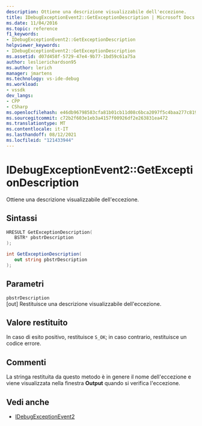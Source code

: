 ```yaml
---
description: Ottiene una descrizione visualizzabile dell'eccezione.
title: IDebugExceptionEvent2::GetExceptionDescription | Microsoft Docs
ms.date: 11/04/2016
ms.topic: reference
f1_keywords:
- IDebugExceptionEvent2::GetExceptionDescription
helpviewer_keywords:
- IDebugExceptionEvent2::GetExceptionDescription
ms.assetid: d07d458f-5729-47e4-9b77-1bd59c61a75a
author: leslierichardson95
ms.author: lerich
manager: jmartens
ms.technology: vs-ide-debug
ms.workload:
- vssdk
dev_langs:
- CPP
- CSharp
ms.openlocfilehash: e46db96798583cfa81b01cb11d08c6bca2097f5c4baa277c819e6cf243527cd9
ms.sourcegitcommit: c72b2f603e1eb3a4157f00926df2e263831ea472
ms.translationtype: MT
ms.contentlocale: it-IT
ms.lasthandoff: 08/12/2021
ms.locfileid: "121433944"
---
```

# <a name="idebugexceptionevent2getexceptiondescription"></a>IDebugExceptionEvent2::GetExceptionDescription
Ottiene una descrizione visualizzabile dell'eccezione.

## <a name="syntax"></a>Sintassi

```cpp
HRESULT GetExceptionDescription( 
   BSTR* pbstrDescription
);
```

```csharp
int GetExceptionDescription( 
   out string pbstrDescription
);
```

## <a name="parameters"></a>Parametri
`pbstrDescription`\
[out] Restituisce una descrizione visualizzabile dell'eccezione.

## <a name="return-value"></a>Valore restituito
 In caso di esito positivo, restituisce `S_OK`; in caso contrario, restituisce un codice errore.

## <a name="remarks"></a>Commenti
 La stringa restituita da questo metodo è in genere il nome dell'eccezione e viene visualizzata nella finestra **Output** quando si verifica l'eccezione.

## <a name="see-also"></a>Vedi anche
- [IDebugExceptionEvent2](../../../extensibility/debugger/reference/idebugexceptionevent2.md)
